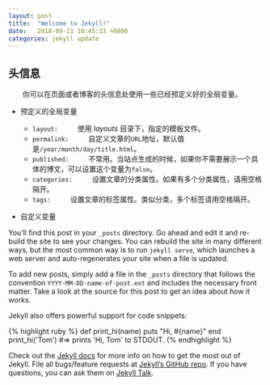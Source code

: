 ```yaml
---
layout: post 
title:  "Welcome to Jekyll!"
date:   2018-09-21 10:45:33 +0800
categories: jekyll update
---
```


## 头信息

　　你可以在页面或者博客的头信息处使用一些已经预定义好的全局变量。

- 预定义的全局变量
  - `layout: `
  　　使用 _layouts_ 目录下，指定的模板文件。
  - `permalink: `
  　　自定义文章的`URL`地址，默认值是`/year/month/day/title.html`。
  - `published: `
  　　不常用。当站点生成的时候，如果你不需要展示一个具体的博文，可以设置这个变量为`false`。
  - `categories: `
  　　设置文章的分类属性。如果有多个分类属性，请用空格隔开。
  - `tags: `
  　　设置文章的标签属性。类似分类，多个标签请用空格隔开。

- 自定义变量






You’ll find this post in your `_posts` directory. Go ahead and edit it and re-build the site to see your changes. You can rebuild the site in many different ways, but the most common way is to run `jekyll serve`, which launches a web server and auto-regenerates your site when a file is updated.

To add new posts, simply add a file in the `_posts` directory that follows the convention `YYYY-MM-DD-name-of-post.ext` and includes the necessary front matter. Take a look at the source for this post to get an idea about how it works.

Jekyll also offers powerful support for code snippets:

{% highlight ruby %}
def print_hi(name)
  puts "Hi, #{name}"
end
print_hi('Tom')
#=> prints 'Hi, Tom' to STDOUT.
{% endhighlight %}

Check out the [Jekyll docs][jekyll-docs] for more info on how to get the most out of Jekyll. File all bugs/feature requests at [Jekyll’s GitHub repo][jekyll-gh]. If you have questions, you can ask them on [Jekyll Talk][jekyll-talk].

[jekyll-docs]: https://jekyllrb.com/docs/home
[jekyll-gh]:   https://github.com/jekyll/jekyll
[jekyll-talk]: https://talk.jekyllrb.com/
